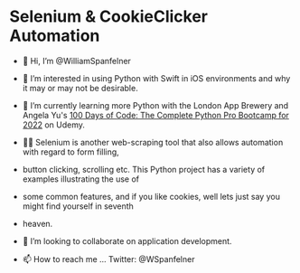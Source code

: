 # Selenium & CookieClicker Automation
- 👋 Hi, I’m @WilliamSpanfelner
- 👀 I’m interested in using Python with Swift in iOS environments and why it may or may not be desirable.
- 🌱 I’m currently learning more Python with the London App Brewery and Angela Yu's [100 Days of Code: 
The Complete Python Pro Bootcamp for 2022](https://www.udemy.com/course/100-days-of-code/) on Udemy.  

- 🧑‍💻 Selenium is another web-scraping tool that also allows automation with regard to form filling, 
- button clicking, scrolling etc.  This Python project has a variety of examples illustrating the use of
- some common features, and if you like cookies, well lets just say you might find yourself in seventh 
- heaven.

- 💞️ I’m looking to collaborate on application development.
- 📫 How to reach me ... Twitter: @WSpanfelner